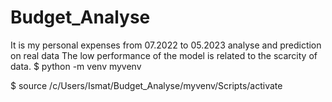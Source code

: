 # Budget_Analyse
It is my personal expenses from 07.2022 to 05.2023 analyse and prediction on real data
The low performance of the model is related to the scarcity of data.
$ python -m venv myvenv

$ source /c/Users/Ismat/Budget_Analyse/myvenv/Scripts/activate
